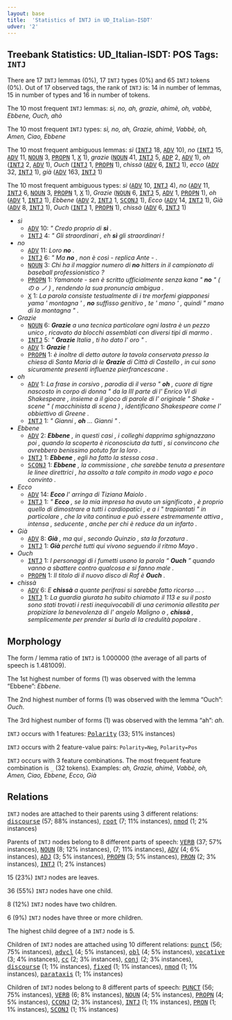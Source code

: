 ```yaml
---
layout: base
title:  'Statistics of INTJ in UD_Italian-ISDT'
udver: '2'
---
```


## Treebank Statistics: UD_Italian-ISDT: POS Tags: `INTJ`

There are 17 `INTJ` lemmas (0%), 17 `INTJ` types (0%) and 65 `INTJ` tokens (0%).
Out of 17 observed tags, the rank of `INTJ` is: 14 in number of lemmas, 15 in number of types and 16 in number of tokens.

The 10 most frequent `INTJ` lemmas: <em>sì, no, ah, grazie, ahimè, oh, vabbè, Ebbene, Ouch, ahò</em>

The 10 most frequent `INTJ` types:  <em>sì, no, ah, Grazie, ahimè, Vabbè, oh, Amen, Ciao, Ebbene</em>

The 10 most frequent ambiguous lemmas: <em>sì</em> (<tt><a href="it_isdt-pos-INTJ.html">INTJ</a></tt> 18, <tt><a href="it_isdt-pos-ADV.html">ADV</a></tt> 10), <em>no</em> (<tt><a href="it_isdt-pos-INTJ.html">INTJ</a></tt> 15, <tt><a href="it_isdt-pos-ADV.html">ADV</a></tt> 11, <tt><a href="it_isdt-pos-NOUN.html">NOUN</a></tt> 3, <tt><a href="it_isdt-pos-PROPN.html">PROPN</a></tt> 1, <tt><a href="it_isdt-pos-X.html">X</a></tt> 1), <em>grazie</em> (<tt><a href="it_isdt-pos-NOUN.html">NOUN</a></tt> 41, <tt><a href="it_isdt-pos-INTJ.html">INTJ</a></tt> 5, <tt><a href="it_isdt-pos-ADP.html">ADP</a></tt> 2, <tt><a href="it_isdt-pos-ADV.html">ADV</a></tt> 1), <em>oh</em> (<tt><a href="it_isdt-pos-INTJ.html">INTJ</a></tt> 2, <tt><a href="it_isdt-pos-ADV.html">ADV</a></tt> 1), <em>Ouch</em> (<tt><a href="it_isdt-pos-INTJ.html">INTJ</a></tt> 1, <tt><a href="it_isdt-pos-PROPN.html">PROPN</a></tt> 1), <em>chissà</em> (<tt><a href="it_isdt-pos-ADV.html">ADV</a></tt> 6, <tt><a href="it_isdt-pos-INTJ.html">INTJ</a></tt> 1), <em>ecco</em> (<tt><a href="it_isdt-pos-ADV.html">ADV</a></tt> 32, <tt><a href="it_isdt-pos-INTJ.html">INTJ</a></tt> 1), <em>già</em> (<tt><a href="it_isdt-pos-ADV.html">ADV</a></tt> 163, <tt><a href="it_isdt-pos-INTJ.html">INTJ</a></tt> 1)

The 10 most frequent ambiguous types:  <em>sì</em> (<tt><a href="it_isdt-pos-ADV.html">ADV</a></tt> 10, <tt><a href="it_isdt-pos-INTJ.html">INTJ</a></tt> 4), <em>no</em> (<tt><a href="it_isdt-pos-ADV.html">ADV</a></tt> 11, <tt><a href="it_isdt-pos-INTJ.html">INTJ</a></tt> 6, <tt><a href="it_isdt-pos-NOUN.html">NOUN</a></tt> 3, <tt><a href="it_isdt-pos-PROPN.html">PROPN</a></tt> 1, <tt><a href="it_isdt-pos-X.html">X</a></tt> 1), <em>Grazie</em> (<tt><a href="it_isdt-pos-NOUN.html">NOUN</a></tt> 6, <tt><a href="it_isdt-pos-INTJ.html">INTJ</a></tt> 5, <tt><a href="it_isdt-pos-ADV.html">ADV</a></tt> 1, <tt><a href="it_isdt-pos-PROPN.html">PROPN</a></tt> 1), <em>oh</em> (<tt><a href="it_isdt-pos-ADV.html">ADV</a></tt> 1, <tt><a href="it_isdt-pos-INTJ.html">INTJ</a></tt> 1), <em>Ebbene</em> (<tt><a href="it_isdt-pos-ADV.html">ADV</a></tt> 2, <tt><a href="it_isdt-pos-INTJ.html">INTJ</a></tt> 1, <tt><a href="it_isdt-pos-SCONJ.html">SCONJ</a></tt> 1), <em>Ecco</em> (<tt><a href="it_isdt-pos-ADV.html">ADV</a></tt> 14, <tt><a href="it_isdt-pos-INTJ.html">INTJ</a></tt> 1), <em>Già</em> (<tt><a href="it_isdt-pos-ADV.html">ADV</a></tt> 8, <tt><a href="it_isdt-pos-INTJ.html">INTJ</a></tt> 1), <em>Ouch</em> (<tt><a href="it_isdt-pos-INTJ.html">INTJ</a></tt> 1, <tt><a href="it_isdt-pos-PROPN.html">PROPN</a></tt> 1), <em>chissà</em> (<tt><a href="it_isdt-pos-ADV.html">ADV</a></tt> 6, <tt><a href="it_isdt-pos-INTJ.html">INTJ</a></tt> 1)


* <em>sì</em>
  * <tt><a href="it_isdt-pos-ADV.html">ADV</a></tt> 10: <em>" Credo proprio di <b>sì</b> .</em>
  * <tt><a href="it_isdt-pos-INTJ.html">INTJ</a></tt> 4: <em>" Gli straordinari , eh <b>sì</b> gli straordinari !</em>
* <em>no</em>
  * <tt><a href="it_isdt-pos-ADV.html">ADV</a></tt> 11: <em>Loro <b>no</b> .</em>
  * <tt><a href="it_isdt-pos-INTJ.html">INTJ</a></tt> 6: <em>" Ma <b>no</b> , non è così - replica Ante - .</em>
  * <tt><a href="it_isdt-pos-NOUN.html">NOUN</a></tt> 3: <em>Chi ha il maggior numero di <b>no</b> hitters in il campionato di baseball professionistico ?</em>
  * <tt><a href="it_isdt-pos-PROPN.html">PROPN</a></tt> 1: <em>Yamanote - sen è scritto ufficialmente senza kana " <b>no</b> " ( の o ノ ) , rendendo la sua pronuncia ambigua .</em>
  * <tt><a href="it_isdt-pos-X.html">X</a></tt> 1: <em>La parola consiste testualmente di i tre morfemi giapponesi yama ' montagna ' , <b>no</b> suffisso genitivo , te ' mano ' , quindi " mano di la montagna " .</em>
* <em>Grazie</em>
  * <tt><a href="it_isdt-pos-NOUN.html">NOUN</a></tt> 6: <em><b>Grazie</b> a una tecnica particolare ogni lastra è un pezzo unico , ricavato da blocchi assemblati con diversi tipi di marmo .</em>
  * <tt><a href="it_isdt-pos-INTJ.html">INTJ</a></tt> 5: <em>" <b>Grazie</b> Italia , ti ho dato l' oro " .</em>
  * <tt><a href="it_isdt-pos-ADV.html">ADV</a></tt> 1: <em><b>Grazie</b> !</em>
  * <tt><a href="it_isdt-pos-PROPN.html">PROPN</a></tt> 1: <em>è inoltre di detto autore la tavola conservata presso la chiesa di Santa Maria di le <b>Grazie</b> di Città di Castello , in cui sono sicuramente presenti influenze pierfrancescane .</em>
* <em>oh</em>
  * <tt><a href="it_isdt-pos-ADV.html">ADV</a></tt> 1: <em>La frase in corsivo , parodia di il verso " <b>oh</b> , cuore di tigre nascosto in corpo di donna " da la III parte di l' Enrico VI di Shakespeare , insieme a il gioco di parole di l' originale " Shake - scene " ( macchinista di scena ) , identificano Shakespeare come l' obbiettivo di Greene .</em>
  * <tt><a href="it_isdt-pos-INTJ.html">INTJ</a></tt> 1: <em>" Gianni , <b>oh</b> ... Gianni " .</em>
* <em>Ebbene</em>
  * <tt><a href="it_isdt-pos-ADV.html">ADV</a></tt> 2: <em><b>Ebbene</b> , in questi casi , i colleghi dapprima sghignazzano poi , quando la scoperta è riconosciuta da tutti , si convincono che avrebbero benissimo potuto far la loro .</em>
  * <tt><a href="it_isdt-pos-INTJ.html">INTJ</a></tt> 1: <em><b>Ebbene</b> , egli ha fatto la stessa cosa .</em>
  * <tt><a href="it_isdt-pos-SCONJ.html">SCONJ</a></tt> 1: <em><b>Ebbene</b> , la commissione , che sarebbe tenuta a presentare le linee direttrici , ha assolto a tale compito in modo vago e poco convinto .</em>
* <em>Ecco</em>
  * <tt><a href="it_isdt-pos-ADV.html">ADV</a></tt> 14: <em><b>Ecco</b> l' arringa di Tiziana Maiolo .</em>
  * <tt><a href="it_isdt-pos-INTJ.html">INTJ</a></tt> 1: <em>" <b>Ecco</b> , se la mia impresa ha avuto un significato , è proprio quello di dimostrare a tutti i cardiopatici , e a i " trapiantati " in particolare , che la vita continua e può essere estremamente attiva , intensa , seducente , anche per chi è reduce da un infarto .</em>
* <em>Già</em>
  * <tt><a href="it_isdt-pos-ADV.html">ADV</a></tt> 8: <em><b>Già</b> , ma qui , secondo Quinzio , sta la forzatura .</em>
  * <tt><a href="it_isdt-pos-INTJ.html">INTJ</a></tt> 1: <em><b>Già</b> perché tutti qui vivono seguendo il ritmo Mayo .</em>
* <em>Ouch</em>
  * <tt><a href="it_isdt-pos-INTJ.html">INTJ</a></tt> 1: <em>I personaggi di i fumetti usano la parola “ <b>Ouch</b> ” quando vanno a sbattere contro qualcosa e si fanno male .</em>
  * <tt><a href="it_isdt-pos-PROPN.html">PROPN</a></tt> 1: <em>Il titolo di il nuovo disco di Raf è <b>Ouch</b> .</em>
* <em>chissà</em>
  * <tt><a href="it_isdt-pos-ADV.html">ADV</a></tt> 6: <em>E <b>chissà</b> a quante perifrasi si sarebbe fatto ricorso ... .</em>
  * <tt><a href="it_isdt-pos-INTJ.html">INTJ</a></tt> 1: <em>La guardia giurata ha subito chiamato il 113 e su il posto sono stati trovati i resti inequivocabili di una cerimonia allestita per propiziare la benevolenza di l' angelo Maligno o , <b>chissà</b> , semplicemente per prender si burla di la credulità popolare .</em>

## Morphology

The form / lemma ratio of `INTJ` is 1.000000 (the average of all parts of speech is 1.481009).

The 1st highest number of forms (1) was observed with the lemma “Ebbene”: <em>Ebbene</em>.

The 2nd highest number of forms (1) was observed with the lemma “Ouch”: <em>Ouch</em>.

The 3rd highest number of forms (1) was observed with the lemma “ah”: <em>ah</em>.

`INTJ` occurs with 1 features: <tt><a href="it_isdt-feat-Polarity.html">Polarity</a></tt> (33; 51% instances)

`INTJ` occurs with 2 feature-value pairs: `Polarity=Neg`, `Polarity=Pos`

`INTJ` occurs with 3 feature combinations.
The most frequent feature combination is `_` (32 tokens).
Examples: <em>ah, Grazie, ahimè, Vabbè, oh, Amen, Ciao, Ebbene, Ecco, Già</em>


## Relations

`INTJ` nodes are attached to their parents using 3 different relations: <tt><a href="it_isdt-dep-discourse.html">discourse</a></tt> (57; 88% instances), <tt><a href="it_isdt-dep-root.html">root</a></tt> (7; 11% instances), <tt><a href="it_isdt-dep-nmod.html">nmod</a></tt> (1; 2% instances)

Parents of `INTJ` nodes belong to 8 different parts of speech: <tt><a href="it_isdt-pos-VERB.html">VERB</a></tt> (37; 57% instances), <tt><a href="it_isdt-pos-NOUN.html">NOUN</a></tt> (8; 12% instances),  (7; 11% instances), <tt><a href="it_isdt-pos-ADV.html">ADV</a></tt> (4; 6% instances), <tt><a href="it_isdt-pos-ADJ.html">ADJ</a></tt> (3; 5% instances), <tt><a href="it_isdt-pos-PROPN.html">PROPN</a></tt> (3; 5% instances), <tt><a href="it_isdt-pos-PRON.html">PRON</a></tt> (2; 3% instances), <tt><a href="it_isdt-pos-INTJ.html">INTJ</a></tt> (1; 2% instances)

15 (23%) `INTJ` nodes are leaves.

36 (55%) `INTJ` nodes have one child.

8 (12%) `INTJ` nodes have two children.

6 (9%) `INTJ` nodes have three or more children.

The highest child degree of a `INTJ` node is 5.

Children of `INTJ` nodes are attached using 10 different relations: <tt><a href="it_isdt-dep-punct.html">punct</a></tt> (56; 75% instances), <tt><a href="it_isdt-dep-advcl.html">advcl</a></tt> (4; 5% instances), <tt><a href="it_isdt-dep-obl.html">obl</a></tt> (4; 5% instances), <tt><a href="it_isdt-dep-vocative.html">vocative</a></tt> (3; 4% instances), <tt><a href="it_isdt-dep-cc.html">cc</a></tt> (2; 3% instances), <tt><a href="it_isdt-dep-conj.html">conj</a></tt> (2; 3% instances), <tt><a href="it_isdt-dep-discourse.html">discourse</a></tt> (1; 1% instances), <tt><a href="it_isdt-dep-fixed.html">fixed</a></tt> (1; 1% instances), <tt><a href="it_isdt-dep-nmod.html">nmod</a></tt> (1; 1% instances), <tt><a href="it_isdt-dep-parataxis.html">parataxis</a></tt> (1; 1% instances)

Children of `INTJ` nodes belong to 8 different parts of speech: <tt><a href="it_isdt-pos-PUNCT.html">PUNCT</a></tt> (56; 75% instances), <tt><a href="it_isdt-pos-VERB.html">VERB</a></tt> (6; 8% instances), <tt><a href="it_isdt-pos-NOUN.html">NOUN</a></tt> (4; 5% instances), <tt><a href="it_isdt-pos-PROPN.html">PROPN</a></tt> (4; 5% instances), <tt><a href="it_isdt-pos-CCONJ.html">CCONJ</a></tt> (2; 3% instances), <tt><a href="it_isdt-pos-INTJ.html">INTJ</a></tt> (1; 1% instances), <tt><a href="it_isdt-pos-PRON.html">PRON</a></tt> (1; 1% instances), <tt><a href="it_isdt-pos-SCONJ.html">SCONJ</a></tt> (1; 1% instances)

